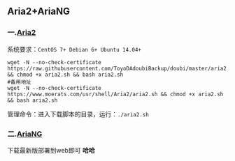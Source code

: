 ## Aria2+AriaNG
### 一.[Aria2](https://github.com/ToyoDAdoubiBackup/doubi)
系统要求：`CentOS 7+ Debian 6+ Ubuntu 14.04+`
```
wget -N --no-check-certificate https://raw.githubusercontent.com/ToyoDAdoubiBackup/doubi/master/aria2.sh && chmod +x aria2.sh && bash aria2.sh
#备用地址
wget -N --no-check-certificate https://www.moerats.com/usr/shell/Aria2/aria2.sh && chmod +x aria2.sh && bash aria2.sh
```
管理命令：进入下载脚本的目录，运行：`./aria2.sh`
### 二.[AriaNG](https://github.com/mayswind/AriaNg/releases)
下载最新版部署到web即可
**哈哈**
